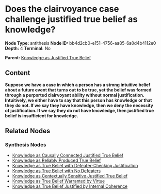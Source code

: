 # Does the clairvoyance case challenge justified true belief as knowledge?

**Node Type:** antithesis
**Node ID:** bb4d2cb0-e151-4756-aa85-6a0d4b4112e0
**Depth:** 4
**Terminal:** No

**Parent:** [Knowledge as Justified True Belief](knowledge-as-justified-true-belief-synthesis-8240a435-7c18-493a-a1ca-962c4cb23c5f.md)

## Content

**Suppose we have a case in which a person has a strong intuitive belief about a future event that turns out to be true, yet the belief was formed through a purported clairvoyant ability without normal justification. Intuitively, we either have to say that this person has knowledge or that they do not. If we say they have knowledge, then we deny the necessity of justification. If we say they do not have knowledge, then justified true belief is insufficient for knowledge.**

## Related Nodes

### Synthesis Nodes

- [Knowledge as Causally Connected Justified True Belief](knowledge-as-causally-connected-justified-true-belief-synthesis-50189837-0546-4ed9-8b66-7c478fa97617.md)
- [Knowledge as Reliably Produced True Belief](knowledge-as-reliably-produced-true-belief-synthesis-43a0e94b-3ff4-4dcd-aaa5-231af333ecd6.md)
- [Knowledge as True Belief with Defeater-Checking Justification](knowledge-as-true-belief-with-defeater-checking-justification-synthesis-99243ce4-4579-4f38-8d50-527d22d01f4f.md)
- [Knowledge as True Belief with No Defeaters](knowledge-as-true-belief-with-no-defeaters-synthesis-9b4e804b-d6dc-42c2-bd70-293150c6f265.md)
- [Knowledge as Contextually Sensitive Justified True Belief](knowledge-as-contextually-sensitive-justified-true-belief-synthesis-4372e458-548a-4400-b024-8453b6e81ecd.md)
- [Knowledge as True Belief Warranted by Virtue](knowledge-as-true-belief-warranted-by-virtue-synthesis-831df063-d836-40b9-b373-fc0696f347ec.md)
- [Knowledge as True Belief Justified by Internal Coherence](knowledge-as-true-belief-justified-by-internal-coherence-synthesis-6d815e8f-2012-40ec-a3d7-2629ffea4230.md)
